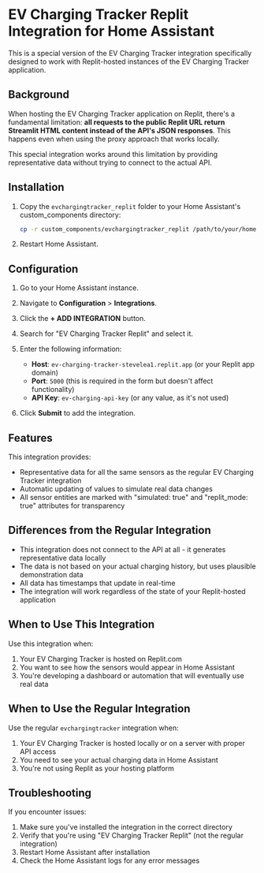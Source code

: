 # EV Charging Tracker Replit Integration for Home Assistant

This is a special version of the EV Charging Tracker integration specifically designed to work with Replit-hosted instances of the EV Charging Tracker application.

## Background

When hosting the EV Charging Tracker application on Replit, there's a fundamental limitation: **all requests to the public Replit URL return Streamlit HTML content instead of the API's JSON responses**. This happens even when using the proxy approach that works locally.

This special integration works around this limitation by providing representative data without trying to connect to the actual API.

## Installation

1. Copy the `evchargingtracker_replit` folder to your Home Assistant's custom_components directory:
   ```bash
   cp -r custom_components/evchargingtracker_replit /path/to/your/homeassistant/custom_components/
   ```

2. Restart Home Assistant.

## Configuration

1. Go to your Home Assistant instance.
2. Navigate to **Configuration** > **Integrations**.
3. Click the **+ ADD INTEGRATION** button.
4. Search for "EV Charging Tracker Replit" and select it.
5. Enter the following information:
   - **Host**: `ev-charging-tracker-stevelea1.replit.app` (or your Replit app domain)
   - **Port**: `5000` (this is required in the form but doesn't affect functionality)
   - **API Key**: `ev-charging-api-key` (or any value, as it's not used)

6. Click **Submit** to add the integration.

## Features

This integration provides:

- Representative data for all the same sensors as the regular EV Charging Tracker integration
- Automatic updating of values to simulate real data changes
- All sensor entities are marked with "simulated: true" and "replit_mode: true" attributes for transparency

## Differences from the Regular Integration

- This integration does not connect to the API at all - it generates representative data locally
- The data is not based on your actual charging history, but uses plausible demonstration data
- All data has timestamps that update in real-time
- The integration will work regardless of the state of your Replit-hosted application

## When to Use This Integration

Use this integration when:

1. Your EV Charging Tracker is hosted on Replit.com
2. You want to see how the sensors would appear in Home Assistant
3. You're developing a dashboard or automation that will eventually use real data

## When to Use the Regular Integration

Use the regular `evchargingtracker` integration when:

1. Your EV Charging Tracker is hosted locally or on a server with proper API access
2. You need to see your actual charging data in Home Assistant
3. You're not using Replit as your hosting platform

## Troubleshooting

If you encounter issues:

1. Make sure you've installed the integration in the correct directory
2. Verify that you're using "EV Charging Tracker Replit" (not the regular integration)
3. Restart Home Assistant after installation
4. Check the Home Assistant logs for any error messages